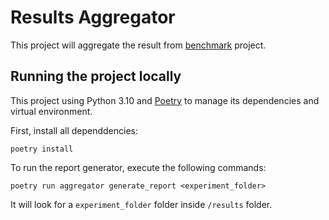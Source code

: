 # Results Aggregator

This project will aggregate the result from [benchmark](https://github.com/dogefuzz/benchmark) project.

## Running the project locally

This project using Python 3.10 and [Poetry](https://python-poetry.org/) to manage its dependencies and virtual environment.

First, install all dependdencies:

```
poetry install
```

To run the report generator, execute the following commands:

```
poetry run aggregator generate_report <experiment_folder>
```

It will look for a `experiment_folder` folder inside `/results` folder.
